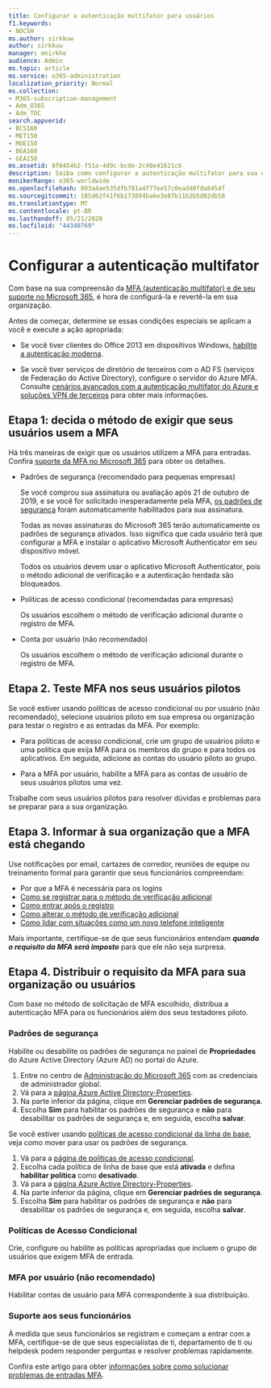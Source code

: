 ```yaml
---
title: Configurar a autenticação multifator para usuários
f1.keywords:
- NOCSH
ms.author: sirkkuw
author: sirkkuw
manager: mnirkhe
audience: Admin
ms.topic: article
ms.service: o365-administration
localization_priority: Normal
ms.collection:
- M365-subscription-management
- Adm_O365
- Adm_TOC
search.appverid:
- BCS160
- MET150
- MOE150
- BEA160
- GEA150
ms.assetid: 8f0454b2-f51a-4d9c-bcde-2c48e41621c6
description: Saiba como configurar a autenticação multifator para sua organização.
monikerRange: o365-worldwide
ms.openlocfilehash: 893a4ae535dfb781a4f77ee57c0ead40fda8454f
ms.sourcegitcommit: 185d62f41f6b173894ba6e3e87b11b2b5d02db58
ms.translationtype: MT
ms.contentlocale: pt-BR
ms.lasthandoff: 05/21/2020
ms.locfileid: "44340769"
---
```

# <a name="set-up-multi-factor-authentication"></a>Configurar a autenticação multifator
  
Com base na sua compreensão da [MFA (autenticação multifator) e de seu suporte no Microsoft 365](multi-factor-authentication-microsoft-365.md), é hora de configurá-la e revertê-la em sua organização.

Antes de começar, determine se essas condições especiais se aplicam a você e execute a ação apropriada:

- Se você tiver clientes do Office 2013 em dispositivos Windows, [habilite a autenticação moderna](https://docs.microsoft.com/microsoft-365/admin/security-and-compliance/enable-modern-authentication).

- Se você tiver serviços de diretório de terceiros com o AD FS (serviços de Federação do Active Directory), configure o servidor do Azure MFA. Consulte [cenários avançados com a autenticação multifator do Azure e soluções VPN de terceiros](https://docs.microsoft.com/azure/active-directory/authentication/howto-mfaserver-nps-vpn) para obter mais informações.

## <a name="step-1-decide-on-the-method-of-requiring-your-users-to-use-mfa"></a>Etapa 1: decida o método de exigir que seus usuários usem a MFA

Há três maneiras de exigir que os usuários utilizem a MFA para entradas. Confira [suporte da MFA no Microsoft 365](multi-factor-authentication-microsoft-365.md) para obter os detalhes.

- Padrões de segurança (recomendado para pequenas empresas)

  Se você comprou sua assinatura ou avaliação após 21 de outubro de 2019, e se você for solicitado inesperadamente pela MFA, [os padrões de segurança](https://docs.microsoft.com/azure/active-directory/fundamentals/concept-fundamentals-security-defaults) foram automaticamente habilitados para sua assinatura.
  
  Todas as novas assinaturas do Microsoft 365 terão automaticamente os padrões de segurança ativados. Isso significa que cada usuário terá que configurar a MFA e instalar o aplicativo Microsoft Authenticator em seu dispositivo móvel.

  Todos os usuários devem usar o aplicativo Microsoft Authenticator, pois o método adicional de verificação e a autenticação herdada são bloqueados. 

- Políticas de acesso condicional (recomendadas para empresas)

  Os usuários escolhem o método de verificação adicional durante o registro de MFA.

- Conta por usuário (não recomendado)

  Os usuários escolhem o método de verificação adicional durante o registro de MFA.

## <a name="step-2-test-mfa-on-your-pilot-users"></a>Etapa 2. Teste MFA nos seus usuários pilotos

Se você estiver usando políticas de acesso condicional ou por usuário (não recomendado), selecione usuários piloto em sua empresa ou organização para testar o registro e as entradas da MFA. Por exemplo:

- Para políticas de acesso condicional, crie um grupo de usuários piloto e uma política que exija MFA para os membros do grupo e para todos os aplicativos. Em seguida, adicione as contas do usuário piloto ao grupo.

- Para a MFA por usuário, habilite a MFA para as contas de usuário de seus usuários pilotos uma vez.

Trabalhe com seus usuários pilotos para resolver dúvidas e problemas para se preparar para a sua organização.

## <a name="step-3-inform-your-organization-that-mfa-is-coming"></a>Etapa 3. Informar à sua organização que a MFA está chegando

Use notificações por email, cartazes de corredor, reuniões de equipe ou treinamento formal para garantir que seus funcionários compreendam:

- Por que a MFA é necessária para os logins
- [Como se registrar para o método de verificação adicional](https://support.office.com/article/set-up-your-microsoft-365-sign-in-for-multi-factor-authentication-ace1d096-61e5-449b-a875-58eb3d74de14?ui=en-US&rs=en-001&ad=US)
- [Como entrar após o registro](https://support.office.com/article/sign-in-to-microsoft-365-with-multi-factor-authentication-2b856342-170a-438e-9a4f-3c092394d3cb)
- [Como alterar o método de verificação adicional](https://support.office.com/article/change-how-you-do-additional-verification-956ec8d0-7081-4518-a701-f8414cc20831)
- [Como lidar com situações como um novo telefone inteligente](https://support.office.com/article/fix-common-problems-with-multi-factor-authentication-6951be76-af50-49a4-847f-21391eaa59f2)

Mais importante, certifique-se de que seus funcionários entendam ***quando o requisito da MFA será imposto*** para que ele não seja surpresa.

## <a name="step-4-roll-out-the-mfa-requirement-to-your-organization-or-users"></a>Etapa 4. Distribuir o requisito da MFA para sua organização ou usuários

Com base no método de solicitação de MFA escolhido, distribua a autenticação MFA para os funcionários além dos seus testadores piloto.

### <a name="security-defaults"></a>Padrões de segurança

Habilite ou desabilite os padrões de segurança no painel de **Propriedades** do Azure Active Directory (Azure AD) no portal do Azure.

1.  Entre no centro de [Administração do Microsoft 365](https://admin.microsoft.com) com as credenciais de administrador global.
2.  Vá para a [página Azure Active Directory-Properties](https://portal.azure.com/#blade/Microsoft_AAD_IAM/ActiveDirectoryMenuBlade/Properties).
3.  Na parte inferior da página, clique em **Gerenciar padrões de segurança**.
4.  Escolha **Sim** para habilitar os padrões de segurança e **não** para desabilitar os padrões de segurança e, em seguida, escolha **salvar**.

Se você estiver usando [políticas de acesso condicional da linha de base](https://docs.microsoft.com/azure/active-directory/conditional-access/concept-baseline-protection), veja como mover para usar os padrões de segurança.

1.  Vá para a [página de políticas de acesso condicional](https://portal.azure.com/#blade/Microsoft_AAD_IAM/ConditionalAccessBlade/Policies).
2.  Escolha cada política de linha de base que está **ativada** e defina **habilitar política** como **desativado**.
2.  Vá para a [página Azure Active Directory-Properties](https://portal.azure.com/#blade/Microsoft_AAD_IAM/ActiveDirectoryMenuBlade/Properties).
4.  Na parte inferior da página, clique em **Gerenciar padrões de segurança**.
5.  Escolha **Sim** para habilitar os padrões de segurança e **não** para desabilitar os padrões de segurança e, em seguida, escolha **salvar**.

### <a name="conditional-access-policies"></a>Políticas de Acesso Condicional

Crie, configure ou habilite as políticas apropriadas que incluem o grupo de usuários que exigem MFA de entrada.

### <a name="per-user-mfa-not-recommended"></a>MFA por usuário (não recomendado)

Habilitar contas de usuário para MFA correspondente à sua distribuição.

### <a name="supporting-your-employees"></a>Suporte aos seus funcionários

À medida que seus funcionários se registram e começam a entrar com a MFA, certifique-se de que seus especialistas de ti, departamento de ti ou helpdesk podem responder perguntas e resolver problemas rapidamente.

Confira este artigo para obter [informações sobre como solucionar problemas de entradas MFA](https://support.office.com/article/fix-common-problems-with-multi-factor-authentication-6951be76-af50-49a4-847f-21391eaa59f2). 


